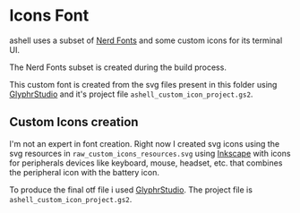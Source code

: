 # Icons Font

ashell uses a subset of [Nerd Fonts](https://www.nerdfonts.com/)
and some custom icons for its terminal UI.

The Nerd Fonts subset is created during the build process.

This custom font is created from the svg files present in this folder
using [GlyphrStudio](https://www.glyphrstudio.com/app/) and it's
project file `ashell_custom_icon_project.gs2`.

## Custom Icons creation

I'm not an expert in font creation.
Right now I created svg icons using the svg resources in `raw_custom_icons_resources.svg`
using [Inkscape](https://inkscape.org/) with icons for peripherals devices like keyboard,
mouse, headset, etc. that combines the peripheral icon with the battery icon.

To produce the final otf file i used [GlyphrStudio](https://www.glyphrstudio.com/app/).
The project file is `ashell_custom_icon_project.gs2`.
